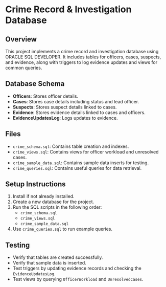 # Crime Record & Investigation Database

## Overview
This project implements a crime record and investigation database using ORACLE SQL DEVELOPER. It includes tables for officers, cases, suspects, and evidence, along with triggers to log evidence updates and views for common queries.

## Database Schema
- **Officers**: Stores officer details.
- **Cases**: Stores case details including status and lead officer.
- **Suspects**: Stores suspect details linked to cases.
- **Evidence**: Stores evidence details linked to cases and officers.
- **EvidenceUpdatesLog**: Logs updates to evidence.

## Files
- `crime_schema.sql`: Contains table creation and indexes.
- `crime_views.sql`: Contains views for officer workload and unresolved cases.
- `crime_sample_data.sql`: Contains sample data inserts for testing.
- `crime_queries.sql`: Contains useful queries for data retrieval.

## Setup Instructions
1. Install if not already installed.
2. Create a new database for the project.
3. Run the SQL scripts in the following order:
   - `crime_schema.sql`
   - `crime_views.sql`
   - `crime_sample_data.sql`
4. Use `crime_queries.sql` to run example queries.

## Testing
- Verify that tables are created successfully.
- Verify that sample data is inserted.
- Test triggers by updating evidence records and checking the `EvidenceUpdatesLog`.
- Test views by querying `OfficerWorkload` and `UnresolvedCases`.

